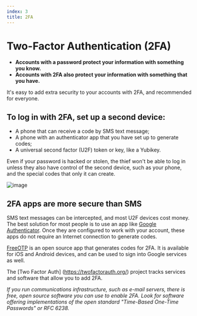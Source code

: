 ```yaml
---
index: 3
title: 2FA
---
```

# Two-Factor Authentication (2FA)  

*	**Accounts with a password protect your information with something you know.** 
*	**Accounts with 2FA also protect your information with something that you have.**

It's easy to add extra security to your accounts with 2FA, and recommended for everyone.

## To log in with 2FA, set up a second device:  

* A phone that can receive a code by SMS text message; 
* A phone with an authenticator app that you have set up to generate codes; 
* A universal second factor (U2F) token or key, like a Yubikey. 

Even if your password is hacked or stolen, the thief won't be able to log in unless they also have control of the second device, such as your phone, and the special codes that only it can create.

![image](password_adv2.png)

## 2FA apps are more secure than SMS 

SMS text messages can be intercepted, and most U2F devices cost money. The best solution for most people is to use an app like [Google Authenticator](https://play.google.com/store/apps/details?id=com.google.android.apps.authenticator2). Once they are configured to work with your account, these apps do not require an Internet connection to generate codes.

[FreeOTP](https://freeotp.github.io/) is an open source app that generates codes for 2FA. It is available for iOS and Android devices, and can be used to sign into Google services as well.

The [Two Factor Auth] (https://twofactorauth.org/) project tracks services and software that allow you to add 2FA.

*If you run communications infrastructure, such as e-mail servers, there is free, open source software you can use to enable 2FA. Look for software offering implementations of the open standard "Time-Based One-Time Passwords" or RFC 6238.*